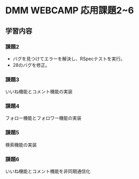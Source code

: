 # DMM WEBCAMP 応用課題2~6

## 学習内容

### 課題2
- バグを見つけてエラーを解決し、RSpecテストを実行。
- 28のバグを修正。

### 課題3
いいね機能とコメント機能の実装

### 課題4
フォロー機能とフォロワー機能の実装

### 課題5
検索機能の実装

### 課題6
いいね機能とコメント機能を非同期通信化
